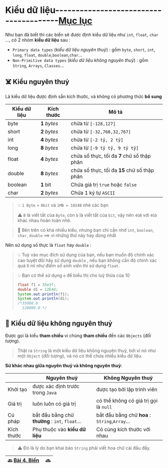 # Kiểu dữ liệu---------------------------------------[Mục lục](https://github.com/Zenfection/Java)

Như bạn đã biết thì các biến sẽ được định kiểu dữ liệu như `int`, `float`, `char` ..., có 2 nhóm **kiễu dữ liệu**  sau : 

- `Primary data types` (*kiểu dữ liệu nguyên thuỷ*) : gồm `byte`, `short`, `int`, `long`, `float`, `double`,`boolean`,`char`...
- `Non-Primitive data types` (*kiểu dữ liệu không nguyên thuỷ*) : gồm `String`, `Arrays`, `Classes`...

## ☠️ Kiểu nguyên thuỷ

Là kiểu dữ liệu được định sẵn kích thước, và không có phương thức **bổ sung**

| Kiểu dữ liệu | Kích thước    | Mô tả                                        |
| ------------ | ------------- | -------------------------------------------- |
| byte         | **1** *bytes* | chứa từ `[-128,127]`                         |
| short        | **2** *bytes* | chứa từ `[-32,768,32,767]`                   |
| int          | **4** *bytes* | chứa từ `[-2 tỷ, 2 tỷ]`                      |
| long         | **8** *bytes* | chứa từ `[-9 tỷ tỷ, 9 tỷ tỷ]`                |
| float        | **4** *bytes* | chứa số thực, tối đa **7** chữ số thập phân  |
| double       | **8** *bytes* | chứa số thực, tối đa **15** chữ số thập phân |
| boolean      | **1** bit     | Chứa giá trị `true` hoặc `false`             |
| char         | **2** *bytes* | Chứa 1 ký tự `ASCII`                         |

> 💡 `1 Byte` = `8bit` và `1MB = 1024B` nhé các bạn 
> 
> ⚠️ `B` là viết tắt của `Byte`, còn `b` là viết tắt của `bit`, vậy nên `4GB` với `4Gb` khác nhau hoàn toàn nhé.

> 🚀 Bên trên có khá nhiều kiểu, nhưng bạn chỉ cần nhớ `int`, `boolean`, `char`, `double`  ==> vì những thứ này hay dùng nhất

Nên sử dụng số thực là `float` hay `double` : 

> 💡 Tuỳ vào mục đích sử dụng của bạn, nếu bạn muốn độ chính xác cao tuyệt đối hãy sử dụng `double` , nếu bạn không cần độ chính xác quá tỉ mỉ như *điểm số sinh viên* thì sử dụng `float`.

> 💡 Bạn có thể sử dụng `e` để biểu thị cho luỹ thừa của 10
> 
> ```java
> float f1 = 35e3f;
> double d1 = 12E4d;
> System.out.println(f1);
> System.out.println(d1);
> /*35000.0
>   120000.0 */
> ```

## 🧚 Kiểu dữ liệu không nguyên thuỷ

Được gọi là kiểu **tham chiếu** vì chúng **tham chiếu** đến các `Objects` (*đối tượng*).

>  Thật ra `String` là một kiểu dữ liệu không nguyên thuỷ, bởi vì nó như một `Object` (*đối tượng*), và nó có thể chứa nhiều kiểu dữ liệu.

**Sử khác nhau giữa nguyên thuỷ và không nguyên thuỷ**:

|            | Nguyên thuỷ                                     | Không Nguyên thuỷ                              |
| ---------- | ----------------------------------------------- | ---------------------------------------------- |
| Khởi tạo   | được xác định trước trong `Java`                | được tạo bởi lập trình viên                    |
| Giá trị    | luôn luôn có giá trị                            | có thể không có giá trị gọi là `null`          |
| Cú pháp    | bắt đầu bằng chữ **thường** : `int`, `float`... | bắt đầu bằng chữ **hoa** : `String`,`Array`... |
| Kích thước | Phụ thuộc vào **kiểu dữ liệu**                  | Có cùng kích thước với nhau                    |

> ⚠️ Đó là lý do bạn khai báo `String` phải viết hoa chữ cái đầu đấy.

| 🔙  [Bài 4. Biến](https://github.com/Zenfection/Java/blob/master/Java%20Basic/4.Bien.md) |  🔜 |
| -------------------------------------------------------------------------------------------- | ----------------------------------------------------------------------------------------------------- |